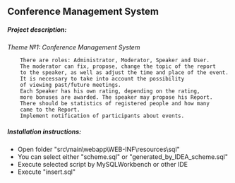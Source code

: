 ## Conference Management System
##### Project description:
*Theme №1: Conference Management System*

        There are roles: Administrator, Moderator, Speaker and User.
        The moderator can fix, propose, change the topic of the report
        to the speaker, as well as adjust the time and place of the event.
        It is necessary to take into account the possibility 
        of viewing past/future meetings. 
        Each Speaker has his own rating, depending on the rating, 
        more bonuses are awarded. The speaker may propose his Report. 
        There should be statistics of registered people and how many 
        came to the Report.
        Implement notification of participants about events.


##### Installation instructions:
* Open folder "src\main\webapp\WEB-INF\resources\sql"
* You can select either "scheme.sql" or "generated_by_IDEA_scheme.sql"
* Execute selected script by MySQLWorkbench or other IDE
* Execute "insert.sql" 